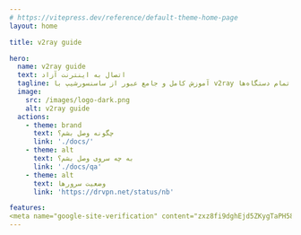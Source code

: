 ```yaml
---
# https://vitepress.dev/reference/default-theme-home-page
layout: home

title: v2ray guide

hero:
  name: v2ray guide
  text: اتصال به اینترنت آزاد
  tagline: آموزش کامل و جامع عبور از ساسنسورشیپ با v2ray برای تمام دستگاه‌ها.
  image:
    src: /images/logo-dark.png
    alt: v2ray guide
  actions:
    - theme: brand
      text: چگونه وصل بشم؟
      link: './docs/'
    - theme: alt
      text: به چه سروی وصل بشم؟
      link: './docs/qa'
    - theme: alt
      text: وضعیت سرور‌ها
      link: 'https://drvpn.net/status/nb'

features:
<meta name="google-site-verification" content="zxz8fi9dghEjd5ZKygTaPH58ue1SUUWD24y1EI35DHo" />
---
```


